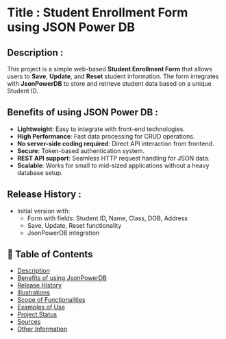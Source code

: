 # Title : Student Enrollment Form using JSON Power DB

## Description :
This project is a simple web-based **Student Enrollment Form** that allows users to **Save**, **Update**, and **Reset** student information. The form integrates with **JsonPowerDB** to store and retrieve student data based on a unique Student ID.

## Benefits of using JSON Power DB :
- **Lightweight**: Easy to integrate with front-end technologies.
- **High Performance**: Fast data processing for CRUD operations.
- **No server-side coding required**: Direct API interaction from frontend.
- **Secure**: Token-based authentication system.
- **REST API support**: Seamless HTTP request handling for JSON data.
- **Scalable**: Works for small to mid-sized applications without a heavy database setup.

## Release History :
- Initial version with:
  - Form with fields: Student ID, Name, Class, DOB, Address
  - Save, Update, Reset functionality
  - JsonPowerDB integration

## 📑 Table of Contents
- [Description](#-description)
- [Benefits of using JsonPowerDB](#-benefits-of-using-jsonpowerdb)
- [Release History](#-release-history)
- [Illustrations](#-illustrations)
- [Scope of Functionalities](#-scope-of-functionalities)
- [Examples of Use](#-examples-of-use)
- [Project Status](#-project-status)
- [Sources](#-sources)
- [Other Information](#-other-information)

